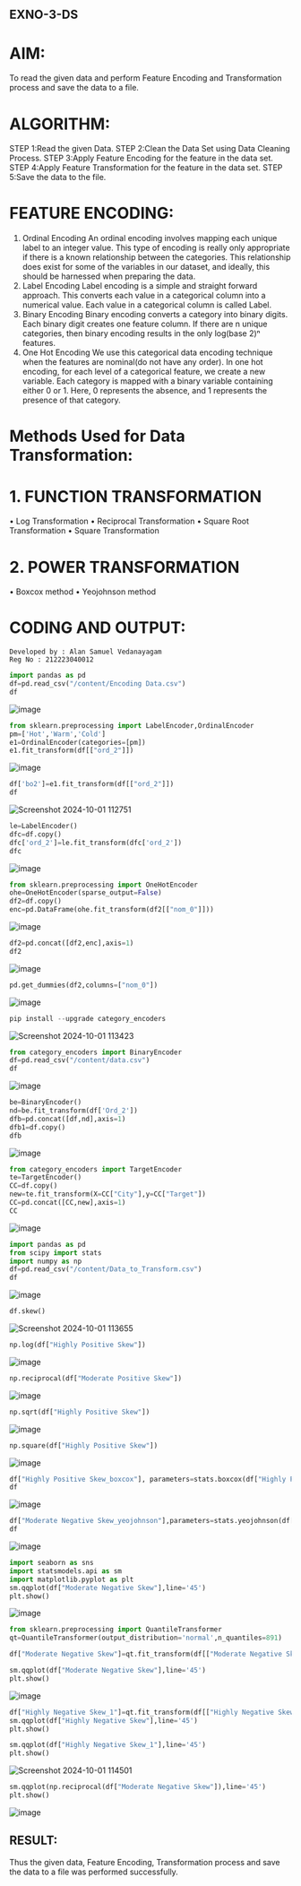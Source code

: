 ## EXNO-3-DS

# AIM:
To read the given data and perform Feature Encoding and Transformation process and save the data to a file.

# ALGORITHM:
STEP 1:Read the given Data.
STEP 2:Clean the Data Set using Data Cleaning Process.
STEP 3:Apply Feature Encoding for the feature in the data set.
STEP 4:Apply Feature Transformation for the feature in the data set.
STEP 5:Save the data to the file.

# FEATURE ENCODING:
1. Ordinal Encoding
An ordinal encoding involves mapping each unique label to an integer value. This type of encoding is really only appropriate if there is a known relationship between the categories. This relationship does exist for some of the variables in our dataset, and ideally, this should be harnessed when preparing the data.
2. Label Encoding
Label encoding is a simple and straight forward approach. This converts each value in a categorical column into a numerical value. Each value in a categorical column is called Label.
3. Binary Encoding
Binary encoding converts a category into binary digits. Each binary digit creates one feature column. If there are n unique categories, then binary encoding results in the only log(base 2)ⁿ features.
4. One Hot Encoding
We use this categorical data encoding technique when the features are nominal(do not have any order). In one hot encoding, for each level of a categorical feature, we create a new variable. Each category is mapped with a binary variable containing either 0 or 1. Here, 0 represents the absence, and 1 represents the presence of that category.

# Methods Used for Data Transformation:
  # 1. FUNCTION TRANSFORMATION
• Log Transformation
• Reciprocal Transformation
• Square Root Transformation
• Square Transformation
  # 2. POWER TRANSFORMATION
• Boxcox method
• Yeojohnson method

# CODING AND OUTPUT:
```
Developed by : Alan Samuel Vedanayagam
Reg No : 212223040012
```

```python
import pandas as pd
df=pd.read_csv("/content/Encoding Data.csv")
df
```
![image](https://github.com/user-attachments/assets/861ca668-54a2-486a-a75b-4db3e46d361c)

```python
from sklearn.preprocessing import LabelEncoder,OrdinalEncoder
pm=['Hot','Warm','Cold']
e1=OrdinalEncoder(categories=[pm])
e1.fit_transform(df[["ord_2"]])
```
![image](https://github.com/user-attachments/assets/c46bcfc8-24cb-418d-b65f-e5c7c189bf9e)



```python
df['bo2']=e1.fit_transform(df[["ord_2"]])
df
```
![Screenshot 2024-10-01 112751](https://github.com/user-attachments/assets/13c12a60-747c-4cb8-a926-69e7cc1cfccf)



```python
le=LabelEncoder()
dfc=df.copy()
dfc['ord_2']=le.fit_transform(dfc['ord_2'])
dfc
```
![image](https://github.com/user-attachments/assets/eaa14681-695e-42af-b895-eb82314d26b1)



```python
from sklearn.preprocessing import OneHotEncoder
ohe=OneHotEncoder(sparse_output=False)
df2=df.copy()
enc=pd.DataFrame(ohe.fit_transform(df2[["nom_0"]]))
```
![image](https://github.com/user-attachments/assets/0b893acb-e20b-46e5-b032-6fd3e7b58145)


```python
df2=pd.concat([df2,enc],axis=1)
df2
```
![image](https://github.com/user-attachments/assets/25c8e2ff-3f5c-44b9-a873-b9a550abdd32)

```python
pd.get_dummies(df2,columns=["nom_0"])
```
![image](https://github.com/user-attachments/assets/d44d08aa-be43-488d-984d-391f4f0042d8)



```python
pip install --upgrade category_encoders
```
![Screenshot 2024-10-01 113423](https://github.com/user-attachments/assets/00fa038c-43ae-45b0-9f04-2367a472c37c)



```python
from category_encoders import BinaryEncoder
df=pd.read_csv("/content/data.csv")
df
```
![image](https://github.com/user-attachments/assets/d06d39c7-08ad-401d-87a6-d75adc952c76)



```python
be=BinaryEncoder()
nd=be.fit_transform(df['Ord_2'])
dfb=pd.concat([df,nd],axis=1)
dfb1=df.copy()
dfb
```
![image](https://github.com/user-attachments/assets/573e1f48-66ff-4c93-bcd9-c1a079422901)


```python
from category_encoders import TargetEncoder
te=TargetEncoder()
CC=df.copy()
new=te.fit_transform(X=CC["City"],y=CC["Target"])
CC=pd.concat([CC,new],axis=1)
CC
```
![image](https://github.com/user-attachments/assets/d551e20d-ddf0-4237-aef0-8e51895b535e)



```python
import pandas as pd
from scipy import stats
import numpy as np
df=pd.read_csv("/content/Data_to_Transform.csv")
df
```
![image](https://github.com/user-attachments/assets/cfc2654f-eb7d-428e-896a-9ee6eccf26fc)



```python
df.skew()
```
![Screenshot 2024-10-01 113655](https://github.com/user-attachments/assets/45d05009-d673-4d44-a8f0-bb839727254e)



```python
np.log(df["Highly Positive Skew"])
```
![image](https://github.com/user-attachments/assets/e54c07d4-0f38-4530-a630-291190b49078)



```python
np.reciprocal(df["Moderate Positive Skew"])
```
![image](https://github.com/user-attachments/assets/eae57994-bf82-4abd-9a3b-fae00cc2eff4)


```python
np.sqrt(df["Highly Positive Skew"])
```
![image](https://github.com/user-attachments/assets/61b4bd41-09f9-4f04-8dc8-5b45405d4139)


```python
np.square(df["Highly Positive Skew"])
```

![image](https://github.com/user-attachments/assets/a3a1d80d-1499-4a91-b9a5-bb043b911c5a)


```python
df["Highly Positive Skew_boxcox"], parameters=stats.boxcox(df["Highly Positive Skew"])
df
```
![image](https://github.com/user-attachments/assets/7f960eba-b8e5-43d3-a37b-24f30d5a4f97)


```python
df["Moderate Negative Skew_yeojohnson"],parameters=stats.yeojohnson(df["Moderate Negative Skew"])
df
```
![image](https://github.com/user-attachments/assets/6edb8d31-a26f-436f-ad7c-baec90af188a)


```python
import seaborn as sns
import statsmodels.api as sm
import matplotlib.pyplot as plt
sm.qqplot(df["Moderate Negative Skew"],line='45')
plt.show()
```
![image](https://github.com/user-attachments/assets/f3710ce9-e1aa-4770-a953-7d0ffc7a42b2)



```python
from sklearn.preprocessing import QuantileTransformer
qt=QuantileTransformer(output_distribution='normal',n_quantiles=891)

df["Moderate Negative Skew"]=qt.fit_transform(df[["Moderate Negative Skew"]])

sm.qqplot(df["Moderate Negative Skew"],line='45')
plt.show()
```
![image](https://github.com/user-attachments/assets/3fdfa646-b1b5-44e6-95f8-3cc6241c9198)



```python
df["Highly Negative Skew_1"]=qt.fit_transform(df[["Highly Negative Skew"]])
sm.qqplot(df["Highly Negative Skew"],line='45')
plt.show()
```



```python
sm.qqplot(df["Highly Negative Skew_1"],line='45')
plt.show()
```

![Screenshot 2024-10-01 114501](https://github.com/user-attachments/assets/a7fd36c4-f9b5-439c-ac27-e669ba86ed9a)

```python
sm.qqplot(np.reciprocal(df["Moderate Negative Skew"]),line='45')
plt.show()
```
![image](https://github.com/user-attachments/assets/8feebab1-2479-4896-9999-f0832d1b0a7b)




## RESULT:
Thus the given data, Feature Encoding, Transformation process and save the data to a file was performed successfully.
       
